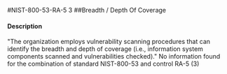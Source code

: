 #NIST-800-53-RA-5 3
##Breadth / Depth Of Coverage
#### Description
"The organization employs vulnerability scanning procedures that can identify the breadth and depth of coverage (i.e., information system components scanned and vulnerabilities checked)."
No information found for the combination of standard NIST-800-53 and control RA-5 (3)
